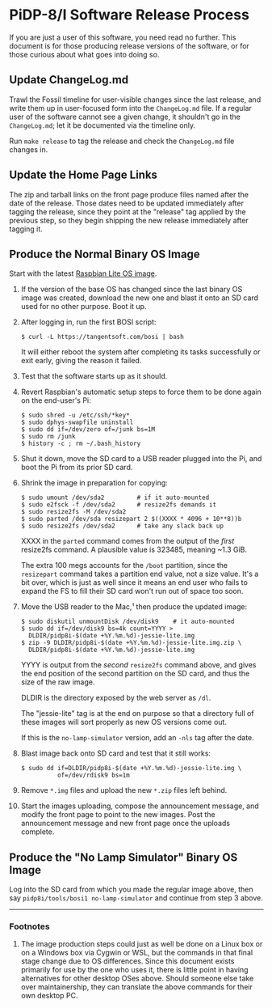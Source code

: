# PiDP-8/I Software Release Process

If you are just a user of this software, you need read no further. This
document is for those producing release versions of the software, or for
those curious about what goes into doing so.


## Update ChangeLog.md

Trawl the Fossil timeline for user-visible changes since the last
release, and write them up in user-focused form into the `ChangeLog.md`
file. If a regular user of the software cannot see a given change, it
shouldn't go in the `ChangeLog.md`; let it be documented via the
timeline only.

Run `make release` to tag the release and check the `ChangeLog.md` file
changes in.


## Update the Home Page Links

The zip and tarball links on the front page produce files named after
the date of the release. Those dates need to be updated immediately
after tagging the release, since they point at the "release" tag applied
by the previous step, so they begin shipping the new release immediately
after tagging it.


## Produce the Normal Binary OS Image

Start with the latest [Raspbian Lite OS image][os].

1.  If the version of the base OS has changed since the last binary OS
     image was created, download the new one and blast it onto an SD card
     used for no other purpose. Boot it up.

2.  After logging in, run the first BOSI script:

        $ curl -L https://tangentsoft.com/bosi | bash
 
    It will either reboot the system after completing its tasks
    successfully or exit early, giving the reason it failed.

3.  Test that the software starts up as it should.

4.  Revert Raspbian's automatic setup steps to force them to be done
    again on the end-user's Pi:

        $ sudo shred -u /etc/ssh/*key*
        $ sudo dphys-swapfile uninstall
        $ sudo dd if=/dev/zero of=/junk bs=1M
        $ sudo rm /junk
        $ history -c ; rm ~/.bash_history

5.  Shut it down, move the SD card to a USB reader plugged into the Pi,
    and boot the Pi from its prior SD card.

6.  Shrink the image in preparation for copying:

        $ sudo umount /dev/sda2         # if it auto-mounted
        $ sudo e2fsck -f /dev/sda2      # resize2fs demands it
        $ sudo resize2fs -M /dev/sda2
        $ sudo parted /dev/sda resizepart 2 $((XXXX * 4096 + 10**8))b
        $ sudo resize2fs /dev/sda2      # take any slack back up

    XXXX in the `parted` command comes from the output of the *first*
    resize2fs command.  A plausible value is 323485, meaning ~1.3 GiB.

    The extra 100 megs accounts for the `/boot` partition, since the
    `resizepart` command takes a partition end value, not a size value.
    It's a bit over, which is just as well since it means an end user
    who fails to expand the FS to fill their SD card won't run out of
    space too soon.

7.  Move the USB reader to the Mac,¹ then produce the updated image:

        $ sudo diskutil unmountDisk /dev/disk9    # it auto-mounted
        $ sudo dd if=/dev/disk9 bs=4k count=YYYY >
          DLDIR/pidp8i-$(date +%Y.%m.%d)-jessie-lite.img
        $ zip -9 DLDIR/pidp8i-$(date +%Y.%m.%d)-jessie-lite.img.zip \
          DLDIR/pidp8i-$(date +%Y.%m.%d)-jessie-lite.img

    YYYY is output from the *second* `resize2fs` command above, and
    gives the end position of the second partition on the SD card, and
    thus the size of the raw image.

    DLDIR is the directory exposed by the web server as `/dl`.

    The "jessie-lite" tag is at the end on purpose so that a directory
    full of these images will sort properly as new OS versions come out.

    If this is the `no-lamp-simulator` version, add an `-nls` tag after
    the date.

8.  Blast image back onto SD card and test that it still works:

        $ sudo dd if=DLDIR/pidp8i-$(date +%Y.%m.%d)-jessie-lite.img \
                  of=/dev/rdisk9 bs=1m

9.  Remove `*.img` files and upload the new `*.zip` files left behind.

10. Start the images uploading, compose the announcement message, and
    modify the front page to point to the new images. Post the
    announcement message and new front page once the uploads complete.

[os]: https://www.raspberrypi.org/downloads/raspbian/


## Produce the "No Lamp Simulator" Binary OS Image

Log into the SD card from which you made the regular image above, then
say `pidp8i/tools/bosi1 no-lamp-simulator` and continue from step 3
above.


----------------------

### Footnotes

1.  The image production steps could just as well be done on a Linux box
    or on a Windows box via Cygwin or WSL, but the commands in that
    final stage change due to OS differences.  Since this document
    exists primarily for use by the one who uses it, there is little
    point in having alternatives for other desktop OSes above.  Should
    someone else take over maintainership, they can translate the above
    commands for their own desktop PC.
